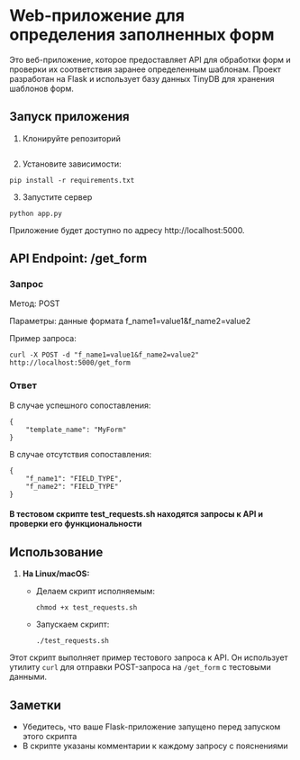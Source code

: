 # Web-приложение для определения заполненных форм

Это веб-приложение, которое предоставляет API для обработки форм и проверки их соответствия заранее определенным шаблонам. Проект разработан на Flask и использует базу данных TinyDB для хранения шаблонов форм.

## Запуск приложения

1. Клонируйте репозиторий
```

```

2. Установите зависимости:

```
pip install -r requirements.txt
```

3. Запустите сервер

```
python app.py
```
Приложение будет доступно по адресу http://localhost:5000.

## API Endpoint: /get_form
### Запрос
Метод: POST

Параметры: данные формата f_name1=value1&f_name2=value2

Пример запроса:

```
curl -X POST -d "f_name1=value1&f_name2=value2" http://localhost:5000/get_form
```

### Ответ
В случае успешного сопоставления:

```
{
    "template_name": "MyForm"
}
```

В случае отсутствия сопоставления:

```
{
    "f_name1": "FIELD_TYPE",
    "f_name2": "FIELD_TYPE"
}
```


#### В тестовом скрипте test_requests.sh находятся запросы к API и проверки его функциональности
## Использование

1. **На Linux/macOS:**

   - Делаем скрипт исполняемым:

     ```
     chmod +x test_requests.sh
     ```

   - Запускаем скрипт:

     ```
     ./test_requests.sh
     ```
Этот скрипт выполняет пример тестового запроса к API. Он использует утилиту `curl` для отправки POST-запроса на `/get_form` с тестовыми данными.

## Заметки

- Убедитесь, что ваше Flask-приложение запущено перед запуском этого скрипта
- В скрипте указаны комментарии к каждому запросу с пояснениями
